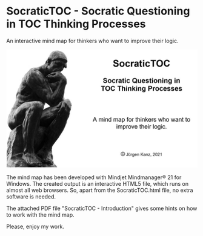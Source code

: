 # SocraticTOC - Socratic Questioning in TOC Thinking Processes

An interactive mind map for thinkers who want to improve their logic.

![SocraticTOC](https://github.com/JuergenKanz/SocraticTOC/blob/main/cover.jpg)

The mind map has been developed with Mindjet Mindmanager® 21 for Windows. The created output is an interactive HTML5 file, which runs on almost all web browsers. So, apart from the SocraticTOC.html file, no extra software is needed.

The attached PDF file "SocraticTOC - Introduction" gives some hints on how to work with the mind map.

Please, enjoy my work.
